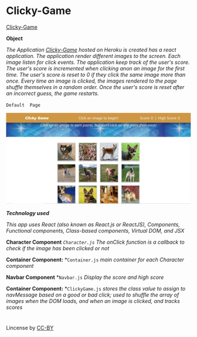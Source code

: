 # Clicky-Game

[Clicky-Game](https://powerful-everglades-22681.herokuapp.com/) 

**Object**

*The Application [Clicky-Game](https://powerful-everglades-22681.herokuapp.com/) hosted on Heroku is created has a react application. The application render different images to the screen. Each image listen for click events. The application keep track of the user's score. The user's score is incremented when clicking anon an image for the first time. The user's score is reset to 0 if they click the same image more than once. Every time an image is clicked, the images rendered to the page shuffle themselves in a random order. Once the user's score is reset after an incorrect guess, the game restarts.*



`Default  Page`

<a href="#"><img src="https://github.com/fpinder/Clicky-Game/blob/master/src/images/backgroundRead.jpg" alt="Home Page"></a>


**_Technology used_**

*This app uses React (also known as React.js or ReactJS), Components, Functional components, Class-based components, Virtual DOM, and JSX*



**Character Component** *`Character.js` The onClick function is a callback to check if the image has been clicked or not* 

**Container Component:** *`Container.js` *main container for each Character component*

**Navbar Component** *`Navbar.js` *Display the score  and  high score*

**Container Component:** *`ClickyGame.js` *stores the class value to assign to navMessage based on a good or bad click; used to shuffle the array of images when the DOM loads, and when an image is clicked, and tracks scores*

 


#
Lincense by <a href="https://creativecommons.org/licenses/by/3.0/" rel="nofollow">CC-BY</a>
